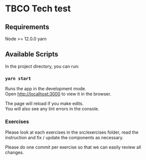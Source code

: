 # TBCO Tech test

## Requirements

Node >= 12.0.0
yarn

## Available Scripts

In the project directory, you can run:

### `yarn start`

Runs the app in the development mode.\
Open [http://localhost:3000](http://localhost:3000) to view it in the browser.

The page will reload if you make edits.\
You will also see any lint errors in the console.

### Exercises

Please look at each exercises in the src/exercises folder, read the instruction and fix / update the components as necessary.

Please do one commit per exercise so that we can easily review all changes.
